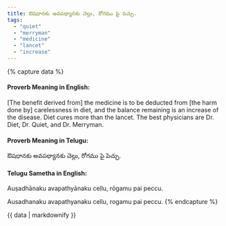 ```yaml
---
title: ఔషధానకు అవపథ్యానకు చెల్లు, రోగము పై పెచ్చు.
tags:
  - "quiet"
  - "merryman"
  - "medicine"
  - "lancet"
  - "increase"
---
```


{% capture data %}
#### Proverb Meaning in English:
[The benefit derived from] the medicine is to be deducted from [the harm done by] carelessness in diet, and the balance remaining is an increase of the disease.
Diet cures more than the lancet.
The best physicians are Dr. Diet, Dr. Quiet, and Dr. Merryman.

#### Proverb Meaning in Telugu:
ఔషధానకు అవపథ్యానకు చెల్లు, రోగము పై పెచ్చు.

#### Telugu Sametha in English:
Auṣadhānaku avapathyānaku cellu, rōgamu pai peccu.

Ausadhanaku avapathyanaku cellu, rogamu pai peccu.
{% endcapture %}

{{ data | markdownify }}


